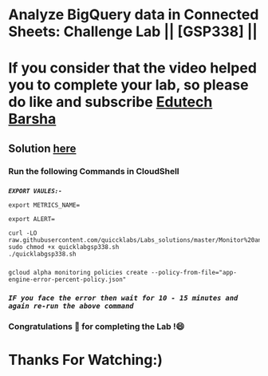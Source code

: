 # Analyze BigQuery data in Connected Sheets: Challenge Lab || [GSP338] ||

# If you consider that the video helped you to complete your lab, so please do like and subscribe [Edutech Barsha](https://www.youtube.com/@edutechbarsha)
## Solution [here](https://youtu.be/mrJHiMwd5IE)

### Run the following Commands in CloudShell

### 

***```EXPORT VAULES:-```*** 

```
export METRICS_NAME=
```

```
export ALERT=
```

```
curl -LO raw.githubusercontent.com/quiccklabs/Labs_solutions/master/Monitor%20and%20Log%20with%20Google%20Cloud%20Operations%20Suite%20Challenge%20Lab/quicklabgsp338.sh
sudo chmod +x quicklabgsp338.sh
./quicklabgsp338.sh
```

###

```
gcloud alpha monitoring policies create --policy-from-file="app-engine-error-percent-policy.json"
```

### ***```IF you face the error then wait for 10 - 15 minutes and again re-run the above command```*** 

###
###
### Congratulations 🎉 for completing the Lab !😄

# Thanks For Watching:)
